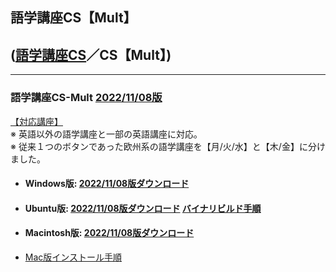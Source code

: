 ## 語学講座CS【Mult】     
## ([語学講座CS](https://csreviser.github.io/CS-English/)／CS【Mult】)
***
### 語学講座CS-Mult [2022/11/08版](https://github.com/CSReviser/CS-Mult/releases/tag/20221108)                 
                
[【対応講座】](https://github.com/CSReviser/CS-Mult/wiki/%E5%AF%BE%E5%BF%9C%E8%AC%9B%E5%BA%A7)            
※ 英語以外の語学講座と一部の英語講座に対応。          
※ 従来１つのボタンであった欧州系の語学講座を【月/火/水】と【木/金】に分けました。              
   - #### Windows版: [2022/11/08版ダウンロード](https://github.com/CSReviser/CS-Mult/releases/download/20221108/CS-Mult-Windows-20221108.zip)                          
   - #### Ubuntu版: [2022/11/08版ダウンロード](https://github.com/CSReviser/CS-Mult/releases/download/20221108/CS-Mult-Ubuntu-qt5-20221108.zip)                [バイナリビルド手順](https://github.com/CSReviser/CS-Mult/wiki/ubuntuビルド手順)                          
   - #### Macintosh版: [2022/11/08版ダウンロード](https://github.com/CSReviser/CS-Mult/releases/download/20221108/CS-Mult-Macintosh-220221108.dmg)
   -  [Mac版インストール手順](https://github.com/CSReviser/CS-English/wiki/Mac%E7%89%88%E3%82%A4%E3%83%B3%E3%82%B9%E3%83%88%E3%83%BC%E3%83%AB%E6%89%8B%E9%A0%86(%E3%83%91%E3%83%BC%E3%83%9F%E3%83%83%E3%82%B7%E3%83%A7%E3%83%B3%E6%B8%88))                          　　　           　　                            
